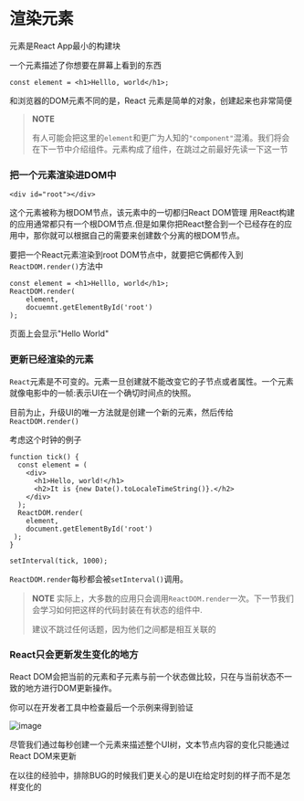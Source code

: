 # 渲染元素
元素是React App最小的构建块

一个元素描述了你想要在屏幕上看到的东西

```
const element = <h1>Helllo, world</h1>;
```
和浏览器的DOM元素不同的是，React 元素是简单的对象，创建起来也非常简便



>**NOTE**
>
>有人可能会把这里的`element`和更广为人知的`"component"`混淆。我们将会在下一节中介绍组件。元素构成了组件，在跳过之前最好先读一下这一节

### 把一个元素渲染进DOM中
```
<div id="root"></div>
```
这个元素被称为根DOM节点，该元素中的一切都归React DOM管理
用React构建的应用通常都只有一个根DOM节点.但是如果你把React整合到一个已经存在的应用中，那你就可以根据自己的需要来创建数个分离的根DOM节点。

要把一个React元素渲染到root DOM节点中，就要把它俩都传入到`ReactDOM.render()`方法中
```
const element = <h1>Helllo, world</h1>;
ReactDOM.render(
    element,
    docuemnt.getElementById('root')
);
```
页面上会显示"Hello World"

### 更新已经渲染的元素
`React`元素是不可变的。元素一旦创建就不能改变它的子节点或者属性。一个元素就像电影中的一帧:表示UI在一个确切时间点的快照。

目前为止，升级UI的唯一方法就是创建一个新的元素，然后传给`ReactDOM.render()`

考虑这个时钟的例子

    function tick() {
      const element = (
        <div>
          <h1>Hello, world!</h1>
          <h2>It is {new Date().toLocaleTimeString()}.</h2>
        </div>
      );
      ReactDOM.render(
        element,
        document.getElementById('root')
     );
    }

    setInterval(tick, 1000);

`ReactDOM.render`每秒都会被`setInterval()`调用。
>**NOTE**
>实际上，大多数的应用只会调用`ReactDOM.render`一次。下一节我们会学习如何把这样的代码封装在有状态的组件中.
>
>建议不跳过任何话题，因为他们之间都是相互关联的

### React只会更新发生变化的地方
React DOM会把当前的元素和子元素与前一个状态做比较，只在与当前状态不一致的地方进行DOM更新操作。

你可以在开发者工具中检查最后一个示例来得到验证

![image](https://facebook.github.io/react/img/docs/granular-dom-updates.gif)

尽管我们通过每秒创建一个元素来描述整个UI树，文本节点内容的变化只能通过React DOM来更新

在以往的经验中，排除BUG的时候我们更关心的是UI在给定时刻的样子而不是怎样变化的
